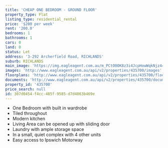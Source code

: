```yaml
---
title: 'CHEAP ONE BEDROOM - GROUND FLOOR'
property_type: Flat
listing_type: residential_rental
price: '$200 per week'
rent: '200.0'
bedrooms: 1
bathrooms: 1
cars: 0
land: 0
status: Let
address: '3-292 Archerfield Road, RICHLANDS'
suburb: RICHLANDS
main_image: 'https://img.eagleagent.com.au/m_PCtO0OK8z3i4JcpHowWqkNjz4=/1280x854/smart/https://s3-us-west-2.amazonaws.com/eagleagent-orig/images/6826879/412817567-image-M.jpg'
images: 'http://www.eagleagent.com.au/api/v2/properties/435700/images'
floorplans: 'http://www.eagleagent.com.au/api/v2/properties/435700/floorplans'
documents: 'http://www.eagleagent.com.au/api/v2/properties/435700/documents'
property_id: '435700'
price_search: null
id: 307d0454-f4cc-485f-9585-d7d4863b469e
---
```

*  One Bedroom with built in wardrobe
*  Tiled throughout
*  Modern kitchen
*  Living Area can be opened up with sliding door
*  Laundry with ample storage space
*  In a small, quiet complex with 4 other units
*  Easy access to Ipswich Motorway